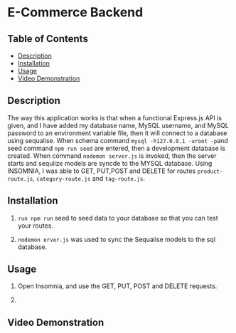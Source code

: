 # E-Commerce Backend

## Table of Contents 

- [Description](#description)
- [Installation](#)
- [Usage](#usage)
- [Video Demonstration](#video-demonstration)

## Description 

The way this application works is that when a functional Express.js API is given, and I have added my database name, MySQL username, and MySQL password to an environment variable file, then it will connect to a database using sequalise. When schema command `mysql -h127.0.0.1 -uroot -p`and seed command `npm run seed` are entered, then a development database is created. When command `nodemon server.js` is invoked, then the server starts and sequlize models are syncde to the MYSQL database. Using INSOMNIA, I was able to GET, PUT,POST and DELETE for routes `product-route.js`, `category-route.js` and `tag-route.js`. 

## Installation

1. `run npm run` seed to seed data to your database so that you can test your routes.

2. `nodemon erver.js` was used to sync the Sequalise models to the sql database.


## Usage 

1. Open Insomnia, and use the GET, PUT, POST and DELETE requests. 

2. 

## Video Demonstration 

